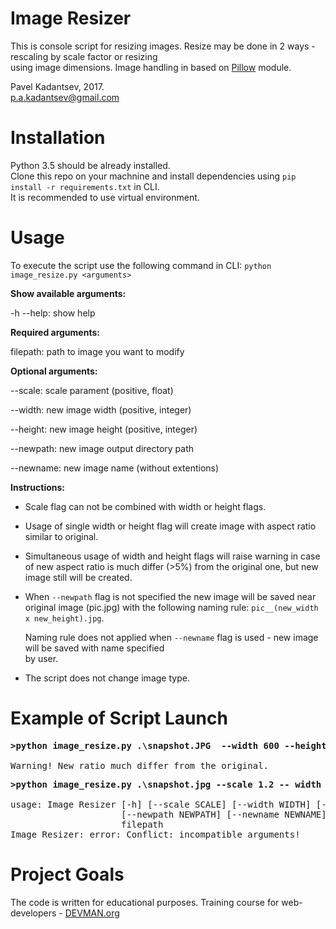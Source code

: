 # Image Resizer

This is console script for resizing images. Resize may be done in 2 ways - rescaling by scale factor or resizing <br />
using image dimensions.
Image handling in based on [Pillow](https://pypi.python.org/pypi/Pillow/) module.

Pavel Kadantsev, 2017. <br/>
p.a.kadantsev@gmail.com

# Installation

Python 3.5 should be already installed. <br />
Clone this repo on your machnine and install dependencies using ```pip install -r requirements.txt``` in CLI. <br />
It is recommended to use virtual environment.


# Usage

To execute the script use the following command in CLI: ```python image_resize.py <arguments>```

**Show available arguments:**

-h --help:  show help

**Required arguments:**

filepath:  path to image you want to modify

**Optional arguments:**

--scale:  scale parament (positive, float)

--width:  new image width (positive, integer)

--height:  new image height (positive, integer)

--newpath:  new image output directory path

--newname:  new image name (without extentions) 

**Instructions:**

- Scale flag can not be combined with width or height flags.

- Usage of single width or height flag will create image with aspect ratio similar to original.

- Simultaneous usage of width and height flags will raise warning in case of new aspect ratio
  is much differ (>5%) from the original one, but new image still will be created.
  
- When ```--newpath```  flag is not specified the new image will be saved near original image (pic.jpg)
  with the following naming rule: ```pic__(new_width x new_height).jpg```.
  
  Naming rule does not applied when ```--newname``` flag is used - new image will be saved with name specified <br />
  by user.

- The script does not change image type.

# Example of Script Launch

<pre>
<b>>python image_resize.py .\snapshot.JPG  --width 600 --height 700  --newname my_new_picture --newpath ..\</b>

Warning! New ratio much differ from the original.
</pre>


<pre>
<b>>python image_resize.py .\snapshot.jpg --scale 1.2 -- width 900 --newname conflict_test</b>

usage: Image Resizer [-h] [--scale SCALE] [--width WIDTH] [--height HEIGHT]
                     [--newpath NEWPATH] [--newname NEWNAME]
                     filepath
Image Resizer: error: Conflict: incompatible arguments!
</pre>


# Project Goals

The code is written for educational purposes. Training course for web-developers - [DEVMAN.org](https://devman.org)
